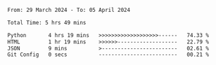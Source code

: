 <!--START_SECTION:waka-->

```txt
From: 29 March 2024 - To: 05 April 2024

Total Time: 5 hrs 49 mins

Python       4 hrs 19 mins   >>>>>>>>>>>>>>>>>>>------   74.33 %
HTML         1 hr 19 mins    >>>>>>-------------------   22.79 %
JSON         9 mins          >------------------------   02.61 %
Git Config   0 secs          -------------------------   00.21 %
```

<!--END_SECTION:waka-->

